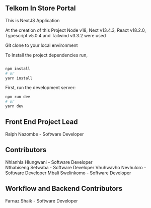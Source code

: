 ## Telkom In Store Portal

This is NextJS Application 

At the creation of this Project Node v18, Next v13.4.3, React v18.2.0, Typescript v5.0.4 and Tailwind v3.3.2 were used

Git clone to your local environment 

To Install the project dependencies run, 

```bash

npm install
# or
yarn install 

```
First, run the development server:

```bash
npm run dev
# or
yarn dev 
```

## Front End Project Lead

Ralph Nazombe - Software Developer

## Contributors

Nhlanhla Hlungwani - Software Developer  
Nthabiseng Setwaba - Software Developer 
Vhuhwavho Nevhuloro - Software Developer 
Mbali Swelinkomo - Software Developer 

## Workflow and Backend Contributors

Farnaz Shaik - Software Developer